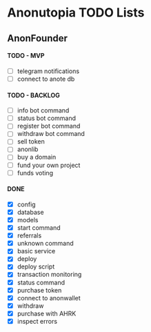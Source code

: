 # Anonutopia TODO Lists

## AnonFounder

#### TODO - MVP

- [ ] telegram notifications
- [ ] connect to anote db

#### TODO - BACKLOG

- [ ] info bot command
- [ ] status bot command
- [ ] register bot command
- [ ] withdraw bot command
- [ ] sell token
- [ ] anonlib
- [ ] buy a domain
- [ ] fund your own project
- [ ] funds voting

#### DONE

- [x] config
- [x] database
- [x] models
- [x] start command
- [x] referrals
- [x] unknown command
- [x] basic service
- [x] deploy
- [x] deploy script
- [x] transaction monitoring
- [x] status command
- [x] purchase token
- [x] connect to anonwallet
- [x] withdraw
- [x] purchase with AHRK
- [x] inspect errors
